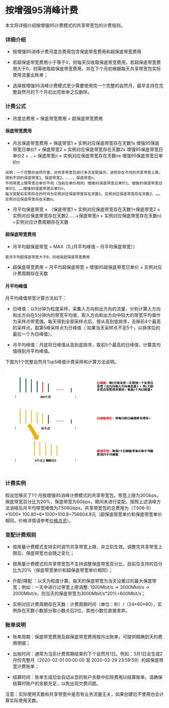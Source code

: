 # 按增强95消峰计费
本文将详细介绍按增强95计费模式的共享带宽包的计费规则。



### 详细介绍

- 按增强95消峰计费月度总费用包含保底带宽费用和超保底带宽费用

- 若超保底带宽费用小于等于0，则每天仅收取保底带宽费用，若超保底带宽费用大于0，则需收取超保底带宽费用，并在下个月初根据每天共享带宽包实际使用流量出账单；

- 选择按增强95消峰计费模式至少需要使用完一个完整的自然月，最早支持在完整自然月的下个月初出完账单之后删除。

### 计费公式

- 月度总费用 = 保底带宽费用 + 超保底带宽费用


#### 保底带宽费用

- 月总保底带宽费用 = 保底带宽1 × 实例对应保底带宽存在天数1x 增强95保底带宽日单价1 + 保底带宽2 × 实例对应保底带宽存在天数2x 增强95保底带宽日单价2 + ...+ 保底带宽n × 实例对应保底带宽存在天数nx 增强95保底带宽日单价n

```
说明：一个完整的自然月里，对共享带宽包进行多次变配操作，进而存在不同的共享带宽上限，得到不同的保底带宽1、保底带宽2、...、保底带宽n，
不同带宽上限带宽日单价不同（当前日单价相同）增强95保底带宽日单价1、增强95保底带宽日单价2、……增强95保底带宽日单价n，
每次变配后实例存在的时间为实例对应保底带宽存在天数1、实例对应保底带宽存在天数2、……实例对应保底带宽存在天数n。

```

- 月平均保底带宽 = （保底带宽1 × 实例对应保底带宽存在天数1+保底带宽2 × 实例对应保底带宽存在天数2……+保底带宽n × 实例对应保底带宽存在天数n）÷实例对应计费周期存在天数


#### 超保底带宽费用

- 月平均超保底带宽 = MAX（0,(月平均峰值 – 月平均保底带宽））

```
若月平均超保底带宽大于0，则收取超保底带宽费用
```

- 超保底带宽费用 = 月平均超保底带宽 × 增强95超保底带宽日单价 × 实例对应计费周期存在天数



#### 月平均峰值

月平均峰值带宽计算方法如下：

- 日峰值：以5分钟为粒度采样，采集入方向和出方向的流量，分别计算入方向和出方向在5分钟内的带宽平均值，取入方向和出方向中较大的带宽平均值作为采样点带宽值。每天得到全部采样点后，按从高到低排序，去掉前4个最高的采样点，取第5峰采样点为日峰值（ 如果当天采样点不足5个，以排序后的最后一个为日峰值）。

- 月平均峰值：月底将日峰值从高到底排序，取前5个最高的日峰值，计算其均值得到月平均峰值。

下图为1个完整自然月Top5峰值计费采样和计算方法说明。


 ![dd](../../../../../image/Networking/Shared-Bandwidth-Package/Enhanced-95.png)


### 计费实例

假设您够买了1个月按增强95消峰计费模式的共享带宽包，带宽上限为30Gbps，保底带宽百分比为20%，保底带宽为6Gbps，期间未进行变配，按照上述消峰方法消峰后月平均带宽峰值为7.506Gbps，共享带宽包的总费用为（7.506-6）\*1000* 100.80+6\*1000\*100.8=756604.8元（超保底带宽单价和保底带宽单价相同，价格详情请参考[价格总览](../Price-View.md)）。

### 变配计费规则

- 按用量计费模式支持实时调节共享带宽上限，并立刻生效。调整完共享带宽上限后，保底带宽也会随之变化；

- 按用量计费模式的共享带宽包不支持调整保底带宽百分比，目前仅支持的百分比为20%（保底带宽单价和超保底带宽单价相同）；

- 升配/降配 ：以天为粒度计算，每天的保底带宽为当天设置过的最大保底带宽；例如：一天中进行过带宽上限调整: 1000Mbit/s -> 3000Mbit/s -> 2000Mbit/s，则当天的保底带宽为3000Mbit/s\*20%=600Mbit/s；

- 实例对应计费周期存在天数：计费周期时间（单位：秒）/（24\*60\*60），实例存在天数小数部分取小数点后2位，其他小数位直接舍弃。



### 账单说明

- 账单周期：保底带宽费用及超保底带宽费用按月出账单，可提供精确到天的费用明细；

- 出账时间：通常为当前计费周期结束的下个自然月1日。例如：3月1日会生成2月份完整月（2020-02-01 00:00:00 至 2020-02-29 23:59:59）的超保底带宽计费账单；

- 结算时间：账单生成后会自动从您的账户余额中扣除费用以结算账单。请确保结算时账户的余额充足，以免出现欠费问题。



注意：实际使用天数和共享带宽中是否有业务流量无关，如果创建后不使用也会计算实际使用天数。
